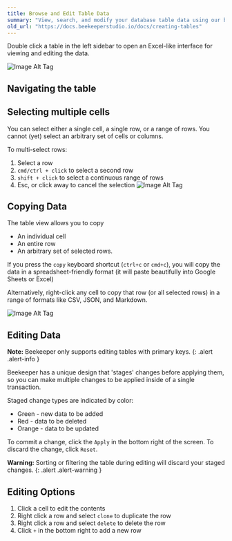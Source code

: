 ```yaml
---
title: Browse and Edit Table Data
summary: "View, search, and modify your database table data using our built-in table explorer."
old_url: "https://docs.beekeeperstudio.io/docs/creating-tables"
---
```



Double click a table in the left sidebar to open an Excel-like interface for viewing and editing the data.

![Image Alt Tag](assets/images/creating-tables-14.png)

## Navigating the table


## Selecting multiple cells

You can select either a single cell, a single row, or a range of rows. You cannot (yet) select an arbitrary set of cells or columns.

To multi-select rows:

1. Select a row
2. `cmd/ctrl + click` to select a second row
3. `shift + click` to select a continuous range of rows
4. Esc, or click away to cancel the selection
![Image Alt Tag](assets/images/creating-tables-98.png)

## Copying Data

The table view allows you to copy
- An individual cell
- An entire row
- An arbitrary set of selected rows.

If you press the `copy` keyboard shortcut (`ctrl+c` or `cmd+c`), you will copy the data in a spreadsheet-friendly format (it will paste beautifully into Google Sheets or Excel)

Alternatively, right-click any cell to copy that row (or all selected rows) in a range of formats like CSV, JSON, and Markdown.

![Image Alt Tag](assets/images/creating-tables-95.png)


## Editing Data

**Note:** Beekeeper only supports editing tables with primary keys.
{: .alert .alert-info }

Beekeeper has a unique design that 'stages' changes before applying them, so you can make multiple changes to be applied inside of a single transaction.

Staged change types are indicated by color:
- Green - new data to be added
- Red - data to be deleted
- Orange - data to be updated

To commit a change, click the `Apply` in the bottom right of the screen. To discard the change, click `Reset`.

**Warning:** Sorting or filtering the table during editing will discard your staged changes.
{: .alert .alert-warning }

## Editing Options

1. Click a cell to edit the contents
2. Right click a row and select `clone` to duplicate the row
3. Right click a row and select `delete` to delete the row
4. Click `+` in the bottom right to add a new row

